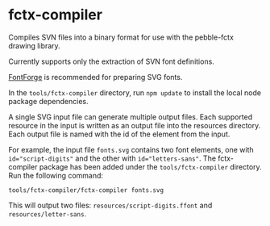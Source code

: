 # fctx-compiler

Compiles SVN files into a binary format for use with the pebble-fctx drawing library.

Currently supports only the extraction of SVN font definitions.

[FontForge](https://fontforge.github.io/en-US/) is recommended for preparing
SVG fonts.

In the `tools/fctx-compiler` directory, run `npm update` to install the local node
package dependencies.

A single SVG input file can generate multiple output files.  Each supported resource in the input is written as an output file into the resources directory.  Each output file is named with the id of the element from the input.

For example, the input file `fonts.svg` contains two font elements, one with `id="script-digits"` and the other with `id="letters-sans"`.  The fctx-compiler package has been added under the `tools/fctx-compiler` directory.  Run the following command:

`tools/fctx-compiler/fctx-compiler fonts.svg`

This will output two files: `resources/script-digits.ffont` and `resources/letter-sans`.
